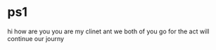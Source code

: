 # ps1
hi how are you
you  are my clinet
ant we  both of you go for the act
will continue our journy
